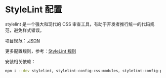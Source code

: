 StyleLint 配置
===

stylelint 是一个强大和现代的 CSS 审查工具，有助于开发者推行统一的代码规范，避免样式错误。

项目规范：[.JSON](./rules/.stylelintrc.json)

更多配置规则，参考：[StyleLint 规则](https://github.com/stylelint/stylelint/blob/master/docs/user-guide/rules.md)

安装相关依赖：

```bash
npm i --dev stylelint, stylelint-config-css-modules, stylelint-config-prettier, stylelint-config-rational-order, stylelint-config-standard, stylelint-declaration-block-no-ignored-properties, stylelint-order
```
